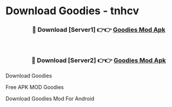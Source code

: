# Download Goodies - tnhcv



<div align="center">
<h3>🔴 Download [Server1] 👉👉 <a href="https://momento.my/?title=Goodies">Goodies Mod Apk</a></h3><br>

<h3>🔴 Download [Server2] 👉👉 <a href="https://momento.my/?title=Goodies">Goodies Mod Apk</a></h3>
</div>



Download Goodies 

Free APK MOD Goodies 

Download Goodies Mod For Android
